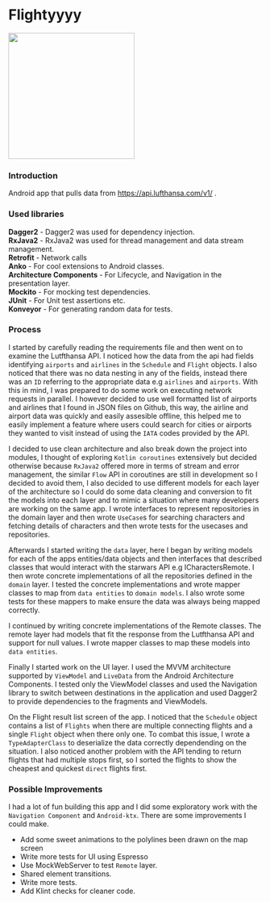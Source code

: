 # Flightyyyy

<img src="SCREENDATA/GIF1.gif" width="250" />


### Introduction
Android app that pulls data from https://api.lufthansa.com/v1/ .

### Used libraries
**Dagger2** - Dagger2 was used for dependency injection.</br>
**RxJava2** - RxJava2 was used for thread management and data stream management.</br>
**Retrofit** - Network calls</br>
**Anko** - For cool extensions to Android classes.</br>
**Architecture Components** - For Lifecycle, and Navigation in the presentation layer.</br>
**Mockito** - For mocking test dependencies.</br>
**JUnit** - For Unit test assertions etc.</br>
**Konveyor** - For generating random data for tests.</br>

### Process
I started by carefully reading the requirements file and then went on to examine the Lutfthansa API. I noticed how the data from the api had fields identifying `airports` and `airlines` in the `Schedule` and `Flight` objects. I also noticed that there was no data nesting in any of the fields, instead there was an `ID` referring to the appropriate data e.g `airlines` and `airports`. With this in mind, I was prepared to  do some work on executing network requests in parallel. I however decided to use well formatted list of airports and airlines that I found in JSON files on Github, this way, the airline and airport data was quickly and easily assesible offline, this helped me to easily implement a feature where users could search for cities or airports they wanted to visit instead of using the `IATA` codes provided by the API.

I decided to use clean architecture and also break down the project into modules, I thought of exploring `Kotlin coroutines` extensively but decided otherwise because `RxJava2` offered more in terms of stream and error management, the similar `Flow` API in coroutines are still in development so I decided to avoid them, I also decided to use different models for each layer of the architecture so I could do some data cleaning and conversion to fit the models into each layer and to mimic a situation where many developers are working on the same app. I wrote interfaces to represent repositories in the domain layer and then wrote `UseCase`s for searching characters and fetching details of characters and then wrote tests for the usecases and repositories.

Afterwards I started writing the `data` layer, here I began by writing models for each of the apps entities/data objects and then interfaces that described classes that would interact with the starwars API e.g ICharactersRemote. I then wrote concrete implementations of all the repositories defined in the `domain` layer. I tested the concrete implementations and wrote mapper classes to map from `data entities` to `domain models`. I also wrote some tests for these mappers to make ensure the data was always being mapped correctly.

I continued by writing concrete implementations of the Remote classes. The remote layer had models that fit the response from the Lutfthansa API and support for null values. I wrote mapper classes to map these models into `data entities`.

Finally I started work on the UI layer. I used the MVVM architecture supported by `ViewModel` and `LiveData` from the Android Architecture Components. I tested only the ViewModel classes and used the Navigation library to switch between destinations in the application and used Dagger2 to provide dependencies to the fragments and ViewModels.

On the Flight result list screen of the app. I noticed that the `Schedule` object contains a list of `Flights` when there are multiple connecting flights and a single `Flight` object when there only one. To combat this issue, I wrote a `TypeAdapterClass` to deserialize the data correctly dependending on  the situation. I also noticed another problem with the API tending to return flights that had multiple stops first, so I sorted the flights to show the cheapest and quickest `direct` flights first.


### Possible Improvements

I had a lot of fun building this app and I did some exploratory work with the `Navigation Component` and `Android-ktx`. There are some improvements I could make.

- Add some sweet animations to the polylines been drawn on the map screen</br>
- Write more tests for UI using Espresso </br>
- Use MockWebServer to test `Remote` layer.</br>
- Shared element transitions.</br>
- Write more tests.
- Add Klint checks for cleaner code.</br>
